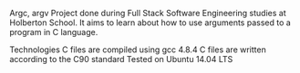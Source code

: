 Argc, argv
Project done during Full Stack Software Engineering studies at Holberton School. It aims to learn about how to use arguments passed to a program in C language.

Technologies
C files are compiled using gcc 4.8.4
C files are written according to the C90 standard
Tested on Ubuntu 14.04 LTS
